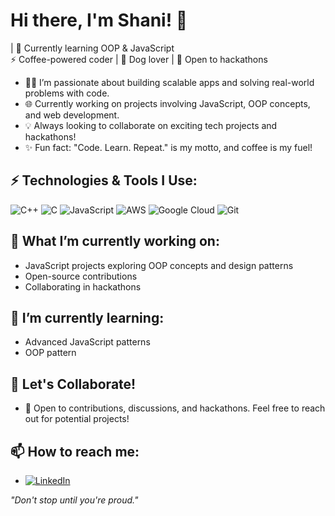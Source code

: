 # Hi there, I'm Shani! 👋

| 🌱 Currently learning OOP & JavaScript  
⚡ Coffee-powered coder | 🐶 Dog lover | 🚀 Open to hackathons

- 👩‍💻 I’m passionate about building scalable apps and solving real-world problems with code.  
- 🌐 Currently working on projects involving JavaScript, OOP concepts, and web development.  
- 💡 Always looking to collaborate on exciting tech projects and hackathons!  
- ✨ Fun fact: "Code. Learn. Repeat." is my motto, and coffee is my fuel!

## ⚡ Technologies & Tools I Use:


![C++](https://img.shields.io/badge/-C++-00599C?style=flat-square&logo=c%2B%2B&logoColor=white)
![C](https://img.shields.io/badge/-C-00599C?style=flat-square&logo=c&logoColor=white)
![JavaScript](https://img.shields.io/badge/-JavaScript-F7DF1E?style=flat-square&logo=javascript&logoColor=black)
![AWS](https://img.shields.io/badge/AWS-%23FF9900.svg?style=flat-square&logo=amazon-aws&logoColor=white)
![Google Cloud](https://img.shields.io/badge/Google%20Cloud-%234285F4.svg?style=flat-square&logo=google-cloud&logoColor=white)
![Git](https://img.shields.io/badge/-Git-F05032?style=flat-square&logo=git)

## 🔭 What I’m currently working on:
- JavaScript projects exploring OOP concepts and design patterns
- Open-source contributions
- Collaborating in hackathons

## 🌱 I’m currently learning:
- Advanced JavaScript patterns
- OOP pattern

## 🚀 Let's Collaborate!
- 💬 Open to contributions, discussions, and hackathons. Feel free to reach out for potential projects!

## 📫 How to reach me:
- [![LinkedIn](https://img.shields.io/badge/LinkedIn-blue?style=flat&logo=linkedin&logoColor=white)](https://linkedin.com/in/shaaaniii)


*"Don't stop until you're proud."*
